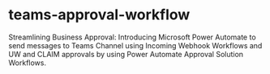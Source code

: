 # teams-approval-workflow
Streamlining Business Approval: Introducing Microsoft Power Automate to send messages to Teams Channel using Incoming Webhook Workflows and UW and CLAIM approvals by using Power Automate Approval Solution Workflows.
